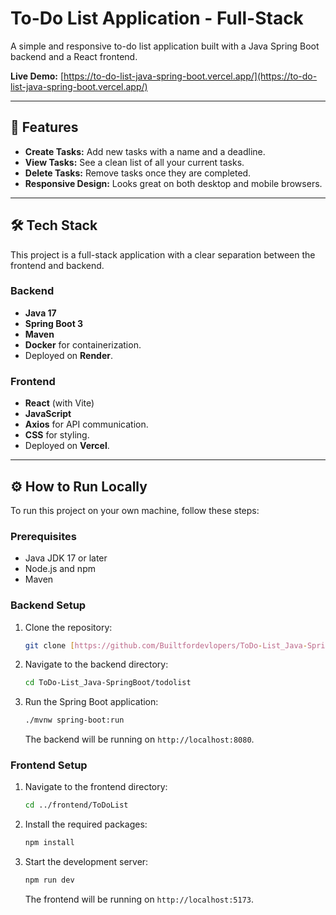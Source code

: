 # To-Do List Application - Full-Stack

A simple and responsive to-do list application built with a Java Spring Boot backend and a React frontend.

**Live Demo:** [https://to-do-list-java-spring-boot.vercel.app/](https://to-do-list-java-spring-boot.vercel.app/)

---

## 🚀 Features

* **Create Tasks:** Add new tasks with a name and a deadline.
* **View Tasks:** See a clean list of all your current tasks.
* **Delete Tasks:** Remove tasks once they are completed.
* **Responsive Design:** Looks great on both desktop and mobile browsers.

---

## 🛠️ Tech Stack

This project is a full-stack application with a clear separation between the frontend and backend.

### Backend

* **Java 17**
* **Spring Boot 3**
* **Maven**
* **Docker** for containerization.
* Deployed on **Render**.

### Frontend

* **React** (with Vite)
* **JavaScript**
* **Axios** for API communication.
* **CSS** for styling.
* Deployed on **Vercel**.

---

## ⚙️ How to Run Locally

To run this project on your own machine, follow these steps:

### Prerequisites

* Java JDK 17 or later
* Node.js and npm
* Maven

### Backend Setup

1.  Clone the repository:
    ```bash
    git clone [https://github.com/Builtfordevlopers/ToDo-List_Java-SpringBoot.git](https://github.com/Builtfordevlopers/ToDo-List_Java-SpringBoot.git)
    ```
2.  Navigate to the backend directory:
    ```bash
    cd ToDo-List_Java-SpringBoot/todolist
    ```
3.  Run the Spring Boot application:
    ```bash
    ./mvnw spring-boot:run
    ```
    The backend will be running on `http://localhost:8080`.

### Frontend Setup

1.  Navigate to the frontend directory:
    ```bash
    cd ../frontend/ToDoList
    ```
2.  Install the required packages:
    ```bash
    npm install
    ```
3.  Start the development server:
    ```bash
    npm run dev
    ```
    The frontend will be running on `http://localhost:5173`.
